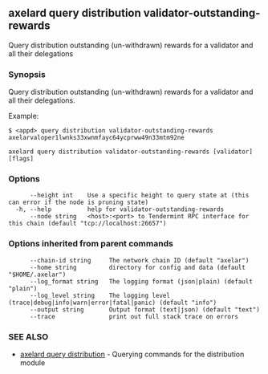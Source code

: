 ## axelard query distribution validator-outstanding-rewards

Query distribution outstanding (un-withdrawn) rewards for a validator and all their delegations

### Synopsis

Query distribution outstanding (un-withdrawn) rewards for a validator and all their delegations.

Example:

```
$ <appd> query distribution validator-outstanding-rewards axelarvaloper1lwnks33xwnmfayc64ycprww49n33mtm92ne
```

```
axelard query distribution validator-outstanding-rewards [validator] [flags]
```

### Options

```
      --height int    Use a specific height to query state at (this can error if the node is pruning state)
  -h, --help          help for validator-outstanding-rewards
      --node string   <host>:<port> to Tendermint RPC interface for this chain (default "tcp://localhost:26657")
```

### Options inherited from parent commands

```
      --chain-id string     The network chain ID (default "axelar")
      --home string         directory for config and data (default "$HOME/.axelar")
      --log_format string   The logging format (json|plain) (default "plain")
      --log_level string    The logging level (trace|debug|info|warn|error|fatal|panic) (default "info")
      --output string       Output format (text|json) (default "text")
      --trace               print out full stack trace on errors
```

### SEE ALSO

- [axelard query distribution](/cli-docs/v0_27_0/axelard_query_distribution) - Querying commands for the distribution module
